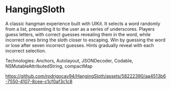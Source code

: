 # HangingSloth

A classic hangman experience built with UIKit. It selects a word randomly from a list, presenting it to the user as a series of underscores. Players guess letters, with correct guesses revealing them in the word, while incorrect ones bring the sloth closer to escaping. Win by guessing the word or lose after seven incorrect guesses. Hints gradually reveal with each incorrect selection.

Technologies: Anchors, Autolayout, JSONDecoder, Codable, NSMutableAttributedString, compactMap

https://github.com/rodrigocav94/HangingSloth/assets/58222390/aa4513b6-7550-4107-8cee-c1cf0af3c1c8
